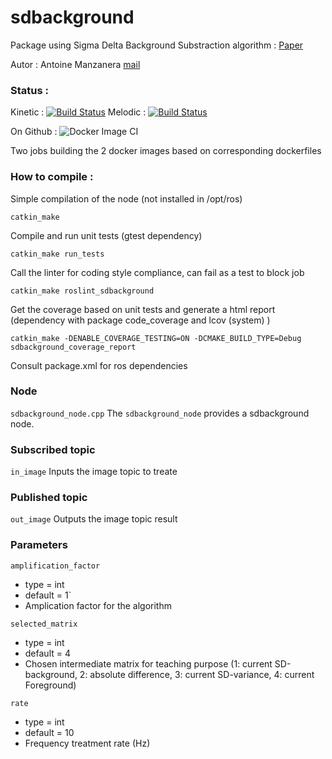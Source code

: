 # sdbackground

Package using Sigma Delta Background Substraction algorithm : [Paper](https://www.researchgate.net/publication/220843310_Sigma-Delta_Background_Subtraction_and_the_Zipf_Law)

Autor : Antoine Manzanera [mail](antoine.manzanera@ensta.fr)

### Status :

Kinetic : [![Build Status](http://jenkins-u2is.ensta.fr:8080/buildStatus/icon?job=docker+sdbg+kinetic)](http://jenkins-u2is.ensta.fr:8080/view/sdbg/job/docker%20sdbg%20kinetic/)
Melodic : [![Build Status](http://jenkins-u2is.ensta.fr:8080/buildStatus/icon?job=docker+sdbg+melodic)](http://jenkins-u2is.ensta.fr:8080/view/sdbg/job/docker%20sdbg%20melodic/)

On Github : ![Docker Image CI](https://github.com/tomlogan501/sdbackground/workflows/Docker%20Image%20CI/badge.svg?branch=develop)

Two jobs building the 2 docker images based on corresponding dockerfiles

### How to compile :

Simple compilation of the node (not installed in /opt/ros)

`catkin_make` 

Compile and run unit tests (gtest dependency)

`catkin_make run_tests`

Call the linter for coding style compliance, can fail as a test to block job

`catkin_make roslint_sdbackground`

Get the coverage based on unit tests and generate a html report (dependency with package code_coverage and lcov (system) )

`catkin_make -DENABLE_COVERAGE_TESTING=ON -DCMAKE_BUILD_TYPE=Debug sdbackground_coverage_report`

Consult package.xml for ros dependencies

### Node
 `sdbackground_node.cpp`
 The `sdbackground_node` provides a sdbackground node.
 
### Subscribed topic
 `in_image`
 Inputs the image topic to treate

### Published topic
 `out_image`
 Outputs the image topic result

### Parameters
 `amplification_factor`
 
*  type = int
*  default = 1`
*  Amplication factor for the algorithm
 
 `selected_matrix`

*  type = int
*  default = 4
*  Chosen intermediate matrix for teaching purpose (1: current SD-background, 2: absolute difference, 3: current SD-variance, 4: current Foreground)

 `rate`

*  type = int
*  default = 10 
*  Frequency treatment rate (Hz)

